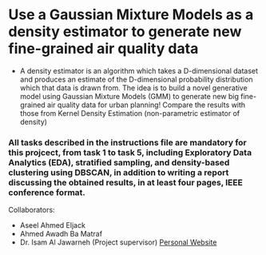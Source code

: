 # Use a Gaussian Mixture Models as a density estimator to generate new fine-grained air quality data

- A density estimator is an algorithm which takes a D-dimensional dataset and produces an estimate of the D-dimensional probability distribution which that data is drawn from. The idea is to build a novel generative model using Gaussian Mixture Models (GMM) to generate new big fine-grained air quality data for urban planning! Compare the results with those from Kernel Density Estimation (non-parametric estimator of density) 
### All tasks described in the instructions file are mandatory for this projcect, from task 1 to task 5, including Exploratory Data Analytics (EDA), stratified sampling, and density-based clustering using DBSCAN, in addition to writing a report discussing the obtained results, in at least four pages, IEEE conference format.
Collaborators: 
- Aseel Ahmed Eljack
- Ahmed Awadh Ba Matraf
- Dr. Isam Al Jawarneh (Project supervisor)
  [Personal Website](https://isamaljawarneh.github.io/)
